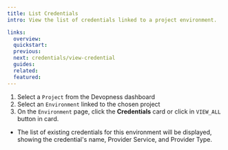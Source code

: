 ```yaml
---
title: List Credentials
intro: View the list of credentials linked to a project environment.

links:
  overview:
  quickstart:
  previous:
  next: credentials/view-credential
  guides:
  related:
  featured:
---
```


1. Select a `Project` from the Devopness dashboard
1. Select an `Environment` linked to the chosen project
1. On the `Environment` page, click the **Credentials** card or click in `VIEW_ALL` button in card.

  - The list of existing credentials for this environment will be displayed, showing the credential's name, Provider Service, and Provider Type.